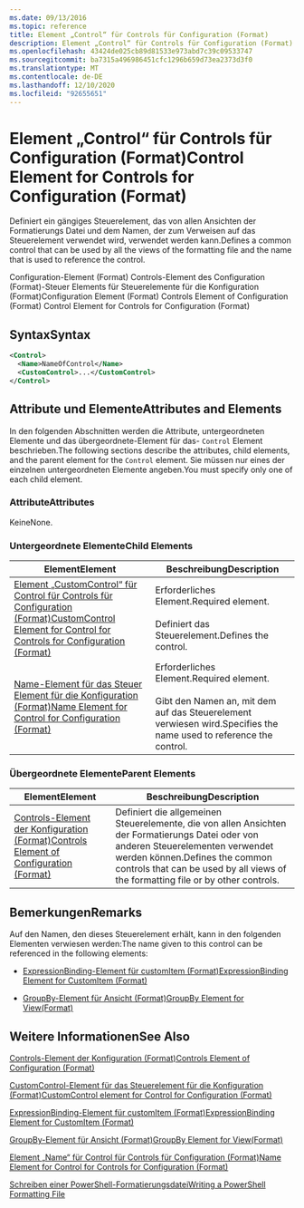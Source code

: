 ```yaml
---
ms.date: 09/13/2016
ms.topic: reference
title: Element „Control“ für Controls für Configuration (Format)
description: Element „Control“ für Controls für Configuration (Format)
ms.openlocfilehash: 43424de025cb89d81533e973abd7c39c09533747
ms.sourcegitcommit: ba7315a496986451cfc1296b659d73ea2373d3f0
ms.translationtype: MT
ms.contentlocale: de-DE
ms.lasthandoff: 12/10/2020
ms.locfileid: "92655651"
---
```

# <a name="control-element-for-controls-for-configuration-format"></a><span data-ttu-id="24a5a-103">Element „Control“ für Controls für Configuration (Format)</span><span class="sxs-lookup"><span data-stu-id="24a5a-103">Control Element for Controls for Configuration (Format)</span></span>

<span data-ttu-id="24a5a-104">Definiert ein gängiges Steuerelement, das von allen Ansichten der Formatierungs Datei und dem Namen, der zum Verweisen auf das Steuerelement verwendet wird, verwendet werden kann.</span><span class="sxs-lookup"><span data-stu-id="24a5a-104">Defines a common control that can be used by all the views of the formatting file and the name that is used to reference the control.</span></span>

<span data-ttu-id="24a5a-105">Configuration-Element (Format) Controls-Element des Configuration (Format)-Steuer Elements für Steuerelemente für die Konfiguration (Format)</span><span class="sxs-lookup"><span data-stu-id="24a5a-105">Configuration Element (Format) Controls Element of Configuration (Format) Control Element for Controls for Configuration (Format)</span></span>

## <a name="syntax"></a><span data-ttu-id="24a5a-106">Syntax</span><span class="sxs-lookup"><span data-stu-id="24a5a-106">Syntax</span></span>

```xml
<Control>
  <Name>NameOfControl</Name>
  <CustomControl>...</CustomControl>
</Control>
```

## <a name="attributes-and-elements"></a><span data-ttu-id="24a5a-107">Attribute und Elemente</span><span class="sxs-lookup"><span data-stu-id="24a5a-107">Attributes and Elements</span></span>

<span data-ttu-id="24a5a-108">In den folgenden Abschnitten werden die Attribute, untergeordneten Elemente und das übergeordnete-Element für das- `Control` Element beschrieben.</span><span class="sxs-lookup"><span data-stu-id="24a5a-108">The following sections describe the attributes, child elements, and the parent element for the `Control` element.</span></span> <span data-ttu-id="24a5a-109">Sie müssen nur eines der einzelnen untergeordneten Elemente angeben.</span><span class="sxs-lookup"><span data-stu-id="24a5a-109">You must specify only one of each child element.</span></span>

### <a name="attributes"></a><span data-ttu-id="24a5a-110">Attribute</span><span class="sxs-lookup"><span data-stu-id="24a5a-110">Attributes</span></span>

<span data-ttu-id="24a5a-111">Keine</span><span class="sxs-lookup"><span data-stu-id="24a5a-111">None.</span></span>

### <a name="child-elements"></a><span data-ttu-id="24a5a-112">Untergeordnete Elemente</span><span class="sxs-lookup"><span data-stu-id="24a5a-112">Child Elements</span></span>

|<span data-ttu-id="24a5a-113">Element</span><span class="sxs-lookup"><span data-stu-id="24a5a-113">Element</span></span>|<span data-ttu-id="24a5a-114">Beschreibung</span><span class="sxs-lookup"><span data-stu-id="24a5a-114">Description</span></span>|
|-------------|-----------------|
|[<span data-ttu-id="24a5a-115">Element „CustomControl“ für Control für Controls für Configuration (Format)</span><span class="sxs-lookup"><span data-stu-id="24a5a-115">CustomControl Element for Control for Controls for Configuration (Format)</span></span>](./customcontrol-element-for-control-for-controls-for-configuration-format.md)|<span data-ttu-id="24a5a-116">Erforderliches Element.</span><span class="sxs-lookup"><span data-stu-id="24a5a-116">Required element.</span></span><br /><br /> <span data-ttu-id="24a5a-117">Definiert das Steuerelement.</span><span class="sxs-lookup"><span data-stu-id="24a5a-117">Defines the control.</span></span>|
|[<span data-ttu-id="24a5a-118">Name-Element für das Steuer Element für die Konfiguration (Format)</span><span class="sxs-lookup"><span data-stu-id="24a5a-118">Name Element for Control for Configuration (Format)</span></span>](./name-element-for-control-for-controls-for-configuration-format.md)|<span data-ttu-id="24a5a-119">Erforderliches Element.</span><span class="sxs-lookup"><span data-stu-id="24a5a-119">Required element.</span></span><br /><br /> <span data-ttu-id="24a5a-120">Gibt den Namen an, mit dem auf das Steuerelement verwiesen wird.</span><span class="sxs-lookup"><span data-stu-id="24a5a-120">Specifies the name used to reference the control.</span></span>|

### <a name="parent-elements"></a><span data-ttu-id="24a5a-121">Übergeordnete Elemente</span><span class="sxs-lookup"><span data-stu-id="24a5a-121">Parent Elements</span></span>

|<span data-ttu-id="24a5a-122">Element</span><span class="sxs-lookup"><span data-stu-id="24a5a-122">Element</span></span>|<span data-ttu-id="24a5a-123">Beschreibung</span><span class="sxs-lookup"><span data-stu-id="24a5a-123">Description</span></span>|
|-------------|-----------------|
|[<span data-ttu-id="24a5a-124">Controls-Element der Konfiguration (Format)</span><span class="sxs-lookup"><span data-stu-id="24a5a-124">Controls Element of Configuration (Format)</span></span>](./controls-element-for-configuration-format.md)|<span data-ttu-id="24a5a-125">Definiert die allgemeinen Steuerelemente, die von allen Ansichten der Formatierungs Datei oder von anderen Steuerelementen verwendet werden können.</span><span class="sxs-lookup"><span data-stu-id="24a5a-125">Defines the common controls that can be used by all views of the formatting file or by other controls.</span></span>|

## <a name="remarks"></a><span data-ttu-id="24a5a-126">Bemerkungen</span><span class="sxs-lookup"><span data-stu-id="24a5a-126">Remarks</span></span>

<span data-ttu-id="24a5a-127">Auf den Namen, den dieses Steuerelement erhält, kann in den folgenden Elementen verwiesen werden:</span><span class="sxs-lookup"><span data-stu-id="24a5a-127">The name given to this control can be referenced in the following elements:</span></span>

- [<span data-ttu-id="24a5a-128">ExpressionBinding-Element für customItem (Format)</span><span class="sxs-lookup"><span data-stu-id="24a5a-128">ExpressionBinding Element for CustomItem (Format)</span></span>](./expressionbinding-element-for-customitem-for-controls-for-configuration-format.md)

- [<span data-ttu-id="24a5a-129">GroupBy-Element für Ansicht (Format)</span><span class="sxs-lookup"><span data-stu-id="24a5a-129">GroupBy Element for View(Format)</span></span>](./groupby-element-for-view-format.md)

## <a name="see-also"></a><span data-ttu-id="24a5a-130">Weitere Informationen</span><span class="sxs-lookup"><span data-stu-id="24a5a-130">See Also</span></span>

[<span data-ttu-id="24a5a-131">Controls-Element der Konfiguration (Format)</span><span class="sxs-lookup"><span data-stu-id="24a5a-131">Controls Element of Configuration (Format)</span></span>](./controls-element-for-configuration-format.md)

[<span data-ttu-id="24a5a-132">CustomControl-Element für das Steuerelement für die Konfiguration (Format)</span><span class="sxs-lookup"><span data-stu-id="24a5a-132">CustomControl element for Control for Configuration (Format)</span></span>](./customcontrol-element-for-control-for-controls-for-configuration-format.md)

[<span data-ttu-id="24a5a-133">ExpressionBinding-Element für customItem (Format)</span><span class="sxs-lookup"><span data-stu-id="24a5a-133">ExpressionBinding Element for CustomItem (Format)</span></span>](./expressionbinding-element-for-customitem-for-controls-for-configuration-format.md)

[<span data-ttu-id="24a5a-134">GroupBy-Element für Ansicht (Format)</span><span class="sxs-lookup"><span data-stu-id="24a5a-134">GroupBy Element for View(Format)</span></span>](./groupby-element-for-view-format.md)

[<span data-ttu-id="24a5a-135">Element „Name“ für Control für Controls für Configuration (Format)</span><span class="sxs-lookup"><span data-stu-id="24a5a-135">Name Element for Control for Controls for Configuration (Format)</span></span>](./name-element-for-control-for-controls-for-configuration-format.md)

[<span data-ttu-id="24a5a-136">Schreiben einer PowerShell-Formatierungsdatei</span><span class="sxs-lookup"><span data-stu-id="24a5a-136">Writing a PowerShell Formatting File</span></span>](./writing-a-powershell-formatting-file.md)
